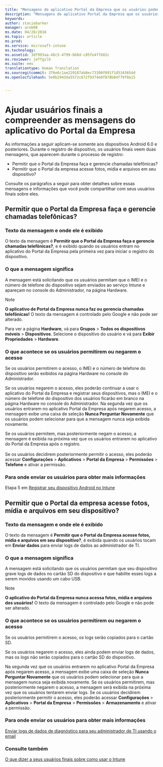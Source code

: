 ```yaml
---
title: "Mensagens do aplicativo Portal da Empresa que os usuários podem ver | Microsoft Intune"
description: "Mensagens do aplicativo Portal da Empresa que os usuários finais do Intune podem ver"
keywords: 
author: staciebarker
manager: arob98
ms.date: 04/28/2016
ms.topic: article
ms.prod: 
ms.service: microsoft-intune
ms.technology: 
ms.assetid: 3df993aa-48c5-4799-b68d-c85fe4f7b02c
ms.reviewer: jeffgilb
ms.suite: ems
translationtype: Human Translation
ms.sourcegitcommit: 376e6c1ae229187ab8ec73390f091f1d534365dd
ms.openlocfilehash: 5e0b2943da5572c672f9374e0f878b84f79f0a15


---
```


# Ajudar usuários finais a compreender as mensagens do aplicativo do Portal da Empresa

As informações a seguir aplicam-se somente aos dispositivos Android 6.0 e posteriores. Durante o registro de dispositivo, os usuários finais veem duas mensagens, que aparecem durante o processo de registro:

- Permitir que o Portal da Empresa faça e gerencie chamadas telefônicas?
- Permitir que o Portal da empresa acesse fotos, mídia e arquivos em seu dispositivo?

Consulte os parágrafos a seguir para obter detalhes sobre essas mensagens e informações que você pode compartilhar com seus usuários finais sobre eles.

## Permitir que o Portal da Empresa faça e gerencie chamadas telefônicas?

### Texto da mensagem e onde ele é exibido
O texto da mensagem é **Permitir que o Portal da Empresa faça e gerencie chamadas telefônicas?**, e é exibido quando os usuários entram no aplicativo do Portal da Empresa pela primeira vez para iniciar o registro do dispositivo.

### O que a mensagem significa
A mensagem está solicitando que os usuários permitam que o IMEI e o número de telefone do dispositivo sejam enviados ao serviço Intune e apareçam no console do Administrador, na página Hardware.

> [!NOTE]
> **O aplicativo de Portal da Empresa nunca faz ou gerencia chamadas telefônicas!** O texto da mensagem é controlado pelo Google e não pode ser alterado.

Para ver a página **Hardware**, vá para **Grupos** > **Todos os dispositivos móveis** > **Dispositivos**. Selecione o dispositivo do usuário e vá para **Exibir Propriedades** > **Hardware**.

### O que acontece se os usuários permitirem ou negarem o acesso
Se os usuários permitirem o acesso, o IMEI e o número de telefone do dispositivo serão exibidos na página Hardware no console do Administrador.

Se os usuários negarem o acesso, eles poderão continuar a usar o aplicativo do Portal da Empresa e registrar seus dispositivos, mas o IMEI e o número de telefone do dispositivo dos usuários ficarão em branco na página Hardware no console do Administrador. Na segunda vez que os usuários entrarem no aplicativo Portal da Empresa após negarem acesso, a mensagem exibe uma caixa de seleção **Nunca Perguntar Novamente** que os usuários podem selecionar para que a mensagem nunca seja exibida novamente.

Se os usuários permitem, mas posteriormente negam o acesso, a mensagem é exibida na próxima vez que os usuários entrarem no aplicativo do Portal da Empresa após o registro.</br></br>Se os usuários decidirem posteriormente permitir o acesso, eles poderão acessar **Configurações** > **Aplicativos** > **Portal da Empresa** > **Permissões** > **Telefone** e ativar a permissão.

### Para onde enviar os usuários para obter mais informações
Etapa 5 em [Registrar seu dispositivo Android no Intune](/Intune/EndUser/enroll-your-device-in-intune-android)

## Permitir que o Portal da empresa acesse fotos, mídia e arquivos em seu dispositivo?

### Texto da mensagem e onde ele é exibido
O texto da mensagem é **Permitir que o Portal da Empresa acesse fotos, mídia e arquivos em seu dispositivo?**, é exibida quando os usuários tocam em **Enviar dados** para enviar logs de dados ao administrador de TI.

### O que a mensagem significa
A mensagem está solicitando que os usuários permitam que seu dispositivo grave logs de dados no cartão SD do dispositivo e que habilite esses logs a serem movidos usando um cabo USB.   

> [!NOTE]
> **O aplicativo do Portal da Empresa nunca acessa fotos, mídia e arquivos dos usuários!** O texto da mensagem é controlado pelo Google e não pode ser alterado.

### O que acontece se os usuários permitirem ou negarem o acesso
Se os usuários permitirem o acesso, os logs serão copiados para o cartão SD.

Se os usuários negarem o acesso, eles ainda podem enviar logs de dados, mas os logs não serão copiados para o cartão SD do dispositivo.

Na segunda vez que os usuários entrarem no aplicativo Portal da Empresa após negarem acesso, a mensagem exibe uma caixa de seleção **Nunca Perguntar Novamente** que os usuários podem selecionar para que a mensagem nunca seja exibida novamente. Se os usuários permitirem, mas posteriormente negarem o acesso, a mensagem será exibida na próxima vez que os usuários tentarem enviar logs. Se os usuários decidirem posteriormente permitir o acesso, eles poderão acessar **Configurações** > **Aplicativos** > **Portal da Empresa** > **Permissões** > **Armazenamento** e ativar a permissão.

### Para onde enviar os usuários para obter mais informações
[Enviar logs de dados de diagnóstico para seu administrador de TI usando o email](/Intune/EndUser/send-diagnostic-data-logs-to-your-it-administrator-using-email-android)


### Consulte também
[O que dizer a seus usuários finais sobre como usar o Intune](/intune/deploy-use/what-to-tell-your-end-users-about-using-microsoft-intune)



<!--HONumber=Jul16_HO3-->


